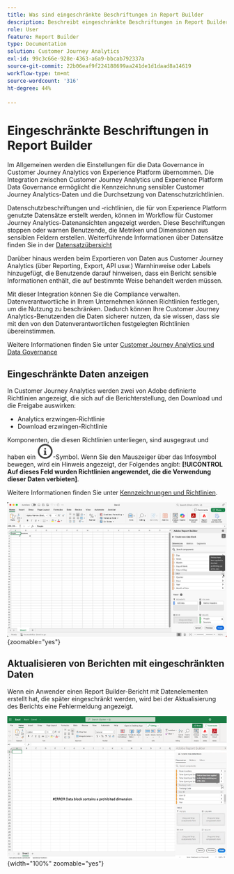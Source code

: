 ```yaml
---
title: Was sind eingeschränkte Beschriftungen in Report Builder
description: Beschreibt eingeschränkte Beschriftungen in Report Builder
role: User
feature: Report Builder
type: Documentation
solution: Customer Journey Analytics
exl-id: 99c3c66e-928e-4363-a6a9-bbcab792337a
source-git-commit: 22b06eaf9f224188699aa241de1d1daad8a14619
workflow-type: tm+mt
source-wordcount: '316'
ht-degree: 44%

---
```


# Eingeschränkte Beschriftungen in Report Builder

Im Allgemeinen werden die Einstellungen für die Data Governance in Customer Journey Analytics von Experience Platform übernommen. Die Integration zwischen Customer Journey Analytics und Experience Platform Data Governance ermöglicht die Kennzeichnung sensibler Customer Journey Analytics-Daten und die Durchsetzung von Datenschutzrichtlinien.

Datenschutzbeschriftungen und -richtlinien, die für von Experience Platform genutzte Datensätze erstellt werden, können im Workflow für Customer Journey Analytics-Datenansichten angezeigt werden. Diese Beschriftungen stoppen oder warnen Benutzende, die Metriken und Dimensionen aus sensiblen Feldern erstellen. Weiterführende Informationen über Datensätze finden Sie in der [Datensatzübersicht](https://experienceleague.adobe.com/de/docs/experience-platform/catalog/datasets/overview)

Darüber hinaus werden beim Exportieren von Daten aus Customer Journey Analytics (über Reporting, Export, API usw.) Warnhinweise oder Labels hinzugefügt, die Benutzende darauf hinweisen, dass ein Bericht sensible Informationen enthält, die auf bestimmte Weise behandelt werden müssen.

Mit dieser Integration können Sie die Compliance verwalten. Datenverantwortliche in Ihrem Unternehmen können Richtlinien festlegen, um die Nutzung zu beschränken. Dadurch können Ihre Customer Journey Analytics-Benutzenden die Daten sicherer nutzen, da sie wissen, dass sie mit den von den Datenverantwortlichen festgelegten Richtlinien übereinstimmen.

Weitere Informationen finden Sie unter [Customer Journey Analytics und Data Governance](https://experienceleague.adobe.com/de/docs/analytics-platform/using/cja-privacy/privacy-overview)

## Eingeschränkte Daten anzeigen

In Customer Journey Analytics werden zwei von Adobe definierte Richtlinien angezeigt, die sich auf die Berichterstellung, den Download und die Freigabe auswirken:

* Analytics erzwingen-Richtlinie
* Download erzwingen-Richtlinie

Komponenten, die diesen Richtlinien unterliegen, sind ausgegraut und haben ein ![InfoOutline](/help/assets/icons/InfoOutline.svg)-Symbol. Wenn Sie den Mauszeiger über das Infosymbol bewegen, wird ein Hinweis angezeigt, der Folgendes angibt: **[!UICONTROL Auf dieses Feld wurden Richtlinien angewendet, die die Verwendung dieser Daten verbieten]**.

Weitere Informationen finden Sie unter [Kennzeichnungen und Richtlinien](https://experienceleague.adobe.com/de/docs/analytics-platform/using/cja-dataviews/data-governance).


![Der Hinweis zu verbotenen Datennutzungen.](assets/restricted-label.png){zoomable="yes"}


## Aktualisieren von Berichten mit eingeschränkten Daten

Wenn ein Anwender einen Report Builder-Bericht mit Datenelementen erstellt hat, die später eingeschränkt werden, wird bei der Aktualisierung des Berichts eine Fehlermeldung angezeigt.

![Die Fehlermeldung, die angezeigt wird, nachdem Datenelemente später eingeschränkt wurden.](assets/error-restricted-data.png){width="100%" zoomable="yes"}
